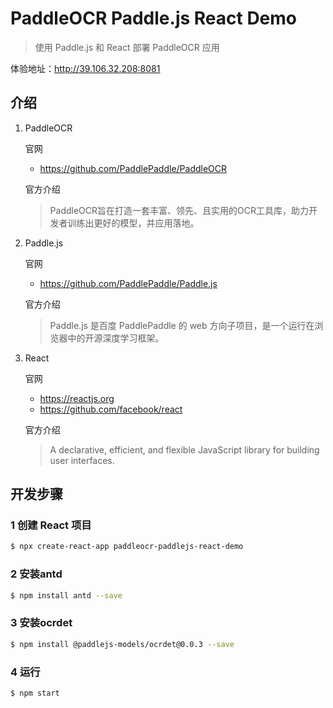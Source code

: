 # PaddleOCR Paddle.js React Demo

> 使用 Paddle.js 和 React 部署 PaddleOCR 应用

体验地址：<http://39.106.32.208:8081>

## 介绍

1. PaddleOCR

   官网

   - <https://github.com/PaddlePaddle/PaddleOCR>

   官方介绍

   > PaddleOCR旨在打造一套丰富、领先、且实用的OCR工具库，助力开发者训练出更好的模型，并应用落地。

2. Paddle.js

   官网

   - <https://github.com/PaddlePaddle/Paddle.js>

   官方介绍

   > Paddle.js 是百度 PaddlePaddle 的 web 方向子项目，是一个运行在浏览器中的开源深度学习框架。

3. React

   官网

   - <https://reactjs.org>
   - <https://github.com/facebook/react>

   官方介绍

   > A declarative, efficient, and flexible JavaScript library for building user interfaces.

## 开发步骤

### 1 创建 React 项目

```sh
$ npx create-react-app paddleocr-paddlejs-react-demo
```

### 2 安装antd

```sh
$ npm install antd --save
```

### 3 安装ocrdet

```sh
$ npm install @paddlejs-models/ocrdet@0.0.3 --save
```

### 4 运行

```sh
$ npm start
```
